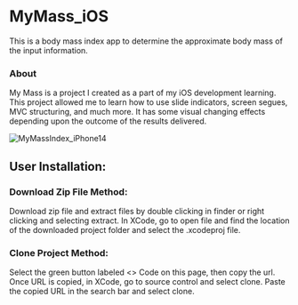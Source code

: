 # MyMass_iOS

This is a body mass index app to determine the approximate body mass of the input information. 

### About
My Mass is a project I created as a part of my iOS development learning. This project allowed me to learn how to use slide indicators, screen segues, MVC structuring, and much more. 
It has some visual changing effects depending upon the outcome of the results delivered. 

![MyMassIndex_iPhone14](https://user-images.githubusercontent.com/79613749/230907170-5c0ec9b0-3135-432f-ad1d-c249ff97522a.png)

## User Installation:

### Download Zip File Method:
  Download zip file and extract files by double clicking in finder or right clicking and selecting extract. In XCode, go to open file and find the location of the downloaded project folder and select the .xcodeproj file. 
  
### Clone Project Method:
  Select the green button labeled <> Code on this page, then copy the url. Once URL is copied, in XCode, go to source control and select clone. Paste the copied URL in the search bar and select clone.
